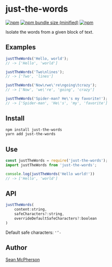 # just-the-words

[![npm](https://img.shields.io/npm/v/just-the-words.svg)](https://npmjs.com/package/just-the-words) [![npm bundle size (minified)](https://img.shields.io/bundlephobia/min/just-the-words.svg)](https://npmjs.com/package/just-the-words) [![npm](https://img.shields.io/npm/dt/just-the-words.svg)](https://npmjs.com/package/just-the-words)

Isolate the words from a given block of text.

## Examples

```js
justTheWords('Hello, world');
// -> ['Hello', 'world']

justTheWords('Two\nlines');
// -> ['Two', 'lines']

justTheWords('Now\rwe\'re\ngoing\tcrazy');
// -> ['Now', 'we\'re', 'going', 'crazy']

justTheWords('Spider-man? He\'s my favorite!');
// -> ['Spider-man', 'He\'s', 'my', 'favorite']
```

## Install

```sh
npm install just-the-words
yarn add just-the-words
```

## Use

```js
const justTheWords = require('just-the-words');
import justTheWords from 'just-the-words';

console.log(justTheWords('Hello world!'))
// -> ['Hello', 'world']
```

## API

```js
justTheWords(
    content:string,
    safeCharacters?:string,
    overrideDefaultSafeCharacters?:boolean
)
```

Default safe characters: `'’-`

## Author

[Sean McPherson](https://github.com/seanmcp)
